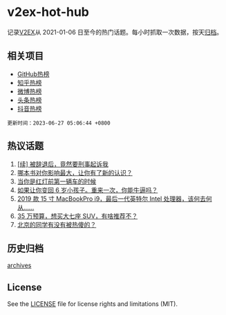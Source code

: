 # v2ex-hot-hub

 记录[V2EX](https://www.v2ex.com/)从 2021-01-06 日至今的热门话题。每小时抓取一次数据，按天[归档](archives)。
 
 ## 相关项目

- [GitHub热榜](https://github.com/lonnyzhang423/github-hot-hub)
- [知乎热榜](https://github.com/lonnyzhang423/zhihu-hot-hub)
- [微博热榜](https://github.com/lonnyzhang423/weibo-hot-hub)
- [头条热榜](https://github.com/lonnyzhang423/toutiao-hot-hub)
- [抖音热榜](https://github.com/lonnyzhang423/douyin-hot-hub)


 `更新时间：2023-06-27 05:06:44 +0800`

## 热议话题

1. [[续] 被辞退后，竟然要刑事起诉我](https://www.v2ex.com/t/951649)
1. [哪本书对你影响最大，让你有了新的认识？](https://www.v2ex.com/t/951691)
1. [当你是红灯前第一辆车的时候](https://www.v2ex.com/t/951664)
1. [如果让你变回 6 岁小孩子。重来一次，你能牛逼吗？](https://www.v2ex.com/t/951753)
1. [2019 款 15 寸 MacBookPro i9，最后一代英特尔 Intel 处理器，该何去何从……](https://www.v2ex.com/t/951781)
1. [35 万预算，想买大七座 SUV，有啥推荐不？](https://www.v2ex.com/t/951679)
1. [北京的同学有没有被热傻的？](https://www.v2ex.com/t/951658)

## 历史归档

[archives](archives)

## License

See the [LICENSE](LICENSE) file for license rights and limitations (MIT).
